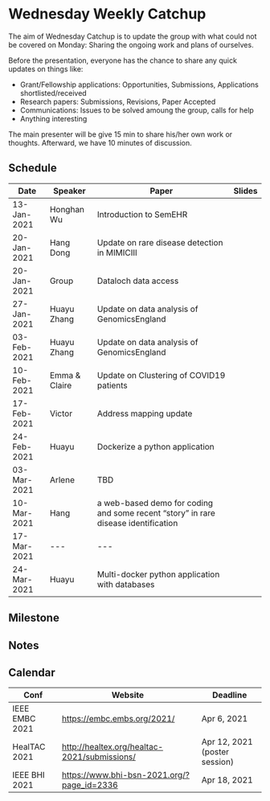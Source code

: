 # Wednesday Weekly Catchup

The aim of Wednesday Catchup is to update the group with what could not be covered on Monday: Sharing the ongoing work and plans of ourselves.

Before the presentation, everyone has the chance to share any quick updates on things like:
* Grant/Fellowship applications: Opportunities, Submissions, Applications shortlisted/received
* Research papers: Submissions, Revisions, Paper Accepted
* Communications: Issues to be solved amoung the group, calls for help
* Anything interesting


The main presenter will be give 15 min to share his/her own work or thoughts. Afterward, we have 10 minutes of discussion.

## Schedule

| Date       | Speaker   | Paper                                                                                                                                              | Slides |
|------------|-----------|----------------------------------------------------------------------------------------------------------------------------------------------------|--------|
| 13-Jan-2021 | Honghan Wu | Introduction to SemEHR|  |
| 20-Jan-2021 | Hang Dong | Update on rare disease detection in MIMICIII |  | 
| 20-Jan-2021 | Group | Dataloch data access |   |
| 27-Jan-2021 | Huayu Zhang | Update on data analysis of GenomicsEngland |  |
| 03-Feb-2021 | Huayu Zhang | Update on data analysis of GenomicsEngland |  |
| 10-Feb-2021 | Emma & Claire | Update on Clustering of COVID19 patients |  |
| 17-Feb-2021 | Victor | Address mapping update |  |
| 24-Feb-2021 | Huayu | Dockerize a python application |  |
| 03-Mar-2021 | Arlene | TBD |  |
| 10-Mar-2021 | Hang | a web-based demo for coding and some recent “story” in rare disease identification |  |
| 17-Mar-2021 | --- | --- |  | 
| 24-Mar-2021 | Huayu | Multi-docker python application with databases |  | 


## Milestone


## Notes

## Calendar
| Conf      | Website   | Deadline |
|------------|----------------------------------------------------------------------------------------------------------------------------------------------------|--------|
|IEEE EMBC 2021| https://embc.embs.org/2021/| Apr 6, 2021|
|HealTAC 2021| http://healtex.org/healtac-2021/submissions/| Apr 12, 2021 (poster session)|
|IEEE BHI 2021| https://www.bhi-bsn-2021.org/?page_id=2336| Apr 18, 2021|
